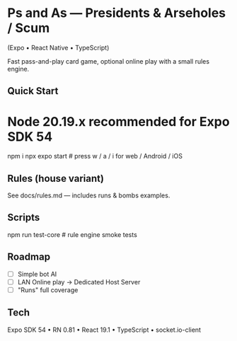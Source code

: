 # Ps and As — Presidents & Arseholes / Scum
(Expo • React Native • TypeScript)

Fast pass-and-play card game, optional online play with a small rules engine.

## Quick Start
# Node 20.19.x recommended for Expo SDK 54
npm i
npx expo start    # press w / a / i for web / Android / iOS

## Rules (house variant)
See docs/rules.md — includes runs & bombs examples.

## Scripts
npm run test-core  # rule engine smoke tests

## Roadmap
- [ ] Simple bot AI
- [ ] LAN Online play -> Dedicated Host Server
- [ ] "Runs" full coverage

## Tech
Expo SDK 54 • RN 0.81 • React 19.1 • TypeScript • socket.io-client
